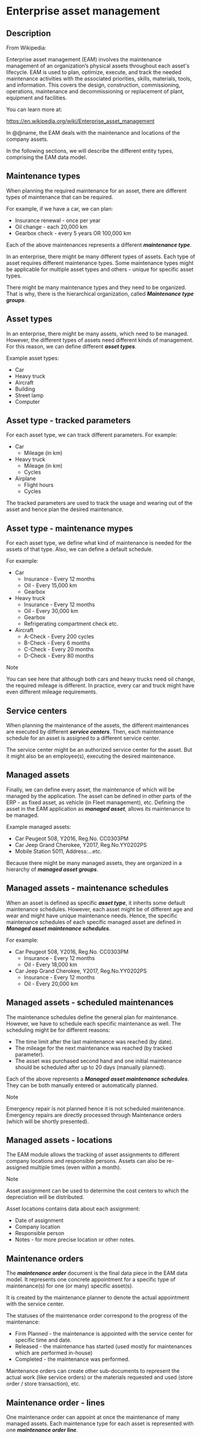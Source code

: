 # Enterprise asset management

## Description
From Wikipedia:

Enterprise asset management (EAM) involves the maintenance management of an organization’s physical assets throughout each asset's lifecycle. EAM is used to plan, optimize, execute, and track the needed maintenance activities with the associated priorities, skills, materials, tools, and information. This covers the design, construction, commissioning, operations, maintenance and decommissioning or replacement of plant, equipment and facilities.

You can learn more at:

https://en.wikipedia.org/wiki/Enterprise_asset_management
 
In @@name, the EAM deals with the maintenance and locations of the company assets.

In the following sections, we will describe the different entity types, comprising the EAM data model.

## Maintenance types

When planning the required maintenance for an asset, there are different types of maintenance that can be required.

For example, if we have a car, we can plan:

- Insurance renewal - once per year
- Oil change - each 20,000 km
- Gearbox check - every 5 years OR 100,000 km

Each of the above maintenances represents a different ***maintenance type***.

In an enterprise, there might be many different types of assets. Each type of asset requires different maintenance types. Some maintenance types might be applicable for multiple asset types and others -  unique for specific asset types.

There might be many maintenance types and they need to be organized. That is why, there is the hierarchical organization, called ***Maintenance type groups***.

## Asset types

In an enterprise, there might be many assets, which need to be managed. However, the different types of assets need different kinds of management. For this reason, we can define different ***asset types***.

Example asset types:

- Car
- Heavy truck
- Aircraft
- Building
- Street lamp
- Computer

## Asset type - tracked parameters
For each asset type, we can track different parameters. For example:

- Car
  - Mileage (in km)
- Heavy truck
  - Mileage (in km)
  - Cycles
- Airplane
  - Flight hours
  - Cycles

The tracked parameters are used to track the usage and wearing out of the asset and hence plan the desired maintenance.

## Asset type - maintenance mypes

For each asset type, we define what kind of maintenance is needed for the assets of that type. Also, we can define a default schedule. 

For example:

- Car
  - Insurance - Every 12 months
  - Oil - Every 15,000 km
  - Gearbox
- Heavy truck
  - Insurance - Every 12 months
  - Oil - Every 30,000 km
  - Gearbox
  - Refrigerating compartment check etc.
- Aircraft
  - A-Check - Every 200 cycles
  - B-Check - Every 6 months
  - C-Check - Every 20 months
  - D-Check - Every 80 months

> [!NOTE]
> You can see here that although both cars and heavy trucks need oil change, the required mileage is different. In practice, every car and truck might have even different mileage requirements.

## Service centers

When planning the maintenance of the assets, the different maintenances are executed by different ***service centers***. Then, each maintenance schedule for an asset is assigned to a different service center.

The service center might be an authorized service center for the asset. But it might also be an employee(s), executing the desired maintenance.

## Managed assets

Finally, we can define every asset, the maintenance of which will be managed by the application. The asset can be defined in other parts of the ERP - as fixed asset, as vehicle (in Fleet management), etc. Defining the asset in the EAM application as ***managed asset***, allows its maintenance to be managed.

Example managed assets:

- Car Peugeot 508, Y2016, Reg.No. CC0303PM
- Car Jeep Grand Cherokee, Y2017, Reg.No.YY0202PS
- Mobile Station 5011, Address:...etc.

Because there might be many managed assets, they are organized in a hierarchy of ***managed asset groups***.

## Managed assets - maintenance schedules

When an asset is defined as specific ***asset type***, it inherits some default maintenance schedules. However, each asset might be of different age and wear and might have unique maintenance needs. Hence, the specific maintenance schedules of each specific managed asset are defined in ***Managed asset maintenance schedules***.

For example:

- Car Peugeot 508, Y2016, Reg.No. CC0303PM
  - Insurance - Every 12 months
  - Oil - Every 18,000 km
- Car Jeep Grand Cherokee, Y2017, Reg.No.YY0202PS
  - Insurance - Every 12 months
  - Oil - Every 20,000 km

## Managed assets - scheduled maintenances

The maintenance schedules define the general plan for maintenance. However, we have to schedule each specific maintenance as well. The scheduling might be for different reasons:

- The time limit after the last maintenance was reached (by date).
- The mileage for the next maintenance was reached (by tracked parameter).
- The asset was purchased second hand and one initial maintenance should be scheduled after up to 20 days (manually planned).

Each of the above represents a ***Managed asset maintenance schedules***. They can be both manually entered or automatically planned.

> [!NOTE]
> Emergency repair is not planned hence it is not scheduled maintenance. Emergency repairs are directly processed through Maintenance orders (which will be shortly presented).

## Managed assets - locations

The EAM module allows the tracking of asset assignments to different company locations and responsible persons. Assets can also be re-assigned multiple times (even within a month).

> [!NOTE]
> Asset assignment can be used to determine the cost centers to which the depreciation will be distributed.
 
Asset locations contains data about each assignment:

- Date of assignment
- Company location
- Responsible person
- Notes - for more precise location or other notes.

## Maintenance orders

The ***maintenance order*** document is the final data piece in the EAM data model. It represents one concrete appointment for a specific type of maintenance(s) for one (or many) specific asset(s).

It is created by the maintenance planner to denote the actual appointment with the service center.

The statuses of the maintenance order correspond to the progress of the maintenance:

- Firm Planned - the maintenance is appointed with the service center for specific time and date.
- Released - the maintenance has started (used mostly for maintenances which are performed in-house)
- Completed - the maintenance was performed.

Maintenance orders can create other sub-documents to represent the actual work (like service orders) or the materials requested and used (store order / store transaction), etc.

## Maintenance order - lines

One maintenance order can appoint at once the maintenance of many managed assets. Each maintenance type for each asset is represented with one ***maintenance order line***.
 

